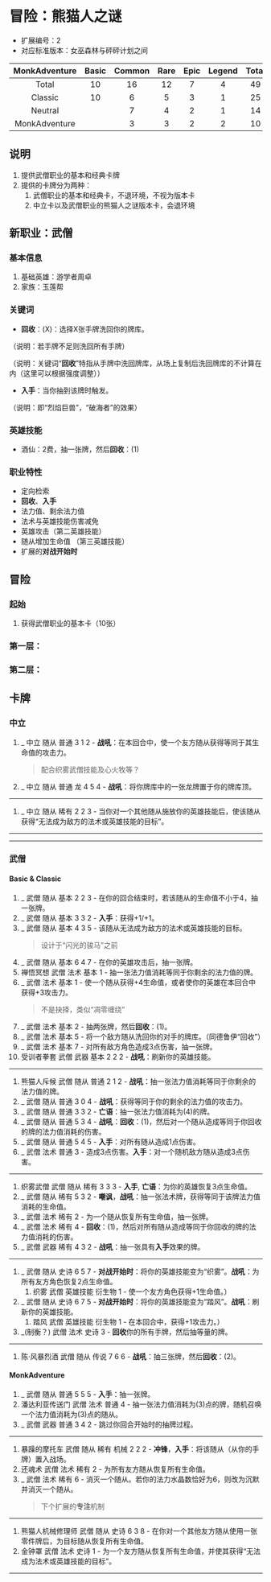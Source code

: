 # 冒险：熊猫人之谜

* 扩展编号：2
* 对应标准版本：女巫森林与砰砰计划之间

|MonkAdventure|Basic  |Common |Rare   |Epic   |Legend |Total  |
|:-----------:|:-----:|:-----:|:-----:|:-----:|:-----:|:-----:|
|Total        |10     |16     |12     |7      |4      |49     |
|Classic      |10     |6      |5      |3      |1      |25     |
|Neutral      |       |7      |4      |2      |1      |14     |
|MonkAdventure|       |3      |3      |2      |2      |10     |

## 说明

1. 提供武僧职业的基本和经典卡牌
2. 提供的卡牌分为两种：
    1. 武僧职业的基本和经典卡，不退环境，不视为版本卡
    2. 中立卡以及武僧职业的熊猫人之谜版本卡，会退环境

## 新职业：武僧

### 基本信息

1. 基础英雄：游学者周卓
2. 家族：玉莲帮

### 关键词

- **回收**：(X)：选择X张手牌洗回你的牌库。

（说明：若手牌不足则洗回所有手牌）

（说明：关键词“**回收**”特指从手牌中洗回牌库，从场上复制后洗回牌库的不计算在内（这里可以根据强度调整））

- **入手**：当你抽到该牌时触发。

（说明：即“烈焰巨兽”，“破海者”的效果）

### 英雄技能

- 酒仙：2费，抽一张牌，然后**回收**：(1)

### 职业特性

- 定向检索
- **回收**、**入手**
- 法力值、剩余法力值
- 法术与英雄技能伤害减免
- 英雄攻击（第二英雄技能）
- 随从增加生命值 （第三英雄技能）
- 扩展的**对战开始时**

## 冒险

### 起始

1. 获得武僧职业的基本卡（10张）

### 第一层：

### 第二层：

## 卡牌

### 中立

1. _ 中立 随从 普通 3 1 2 - **战吼**：在本回合中，使一个友方随从获得等同于其生命值的攻击力。
    > 配合织雾武僧技能及心火牧等？
1. _ 中立 随从 普通 龙 4 5 4 - **战吼**：将你牌库中的一张龙牌置于你的牌库顶。

------

1. _ 中立 随从 稀有 2 2 3 - 当你对一个其他随从施放你的英雄技能后，使该随从获得“无法成为敌方的法术或英雄技能的目标”。

------

------

### 武僧

#### Basic & Classic

1. _ 武僧 随从 基本 2 2 3 - 在你的回合结束时，若该随从的生命值不小于4，抽一张牌。
1. _ 武僧 随从 基本 3 3 2 - **入手**：获得+1/+1。
1. _ 武僧 随从 基本 4 3 5 - 该随从无法成为敌方的法术或英雄技能的目标。
    > 设计于“闪光的骏马”之前
1. _ 武僧 随从 基本 6 4 7 - 在你的英雄攻击后，抽一张牌。
1. 禅悟冥想 武僧 法术 基本 1 - 抽一张法力值消耗等同于你剩余的法力值的牌。
1. _ 武僧 法术 基本 1 - 使一个随从获得+4生命值，或者使你的英雄在本回合中获得+3攻击力。
    > 不是抉择，类似“凋零缠绕”
1. _ 武僧 法术 基本 2 - 抽两张牌，然后**回收**：(1)。
1. _ 武僧 法术 基本 5 - 将一个敌方随从洗回你的对手的牌库。（同德鲁伊“回收”）
1. _ 武僧 法术 基本 7 - 对所有敌方角色造成3点伤害，抽一张牌。
1. 受训者拳套 武僧 武器 基本 2 2 2 - **战吼**：刷新你的英雄技能。

------

1. 熊猫人斥候 武僧 随从 普通 2 1 2 - **战吼**：抽一张法力值消耗等同于你剩余的法力值的牌。
1. _ 武僧 随从 普通 3 0 4 - **战吼**：获得等同于你的剩余的法力值的攻击力。
1. _ 武僧 随从 普通 3 3 2 - **亡语**：抽一张法力值消耗为(4)的牌。
1. _ 武僧 随从 普通 5 3 4 - **战吼**：**回收**：(1)，然后对一个随从造成等同于你回收的牌的法力值消耗的伤害。
1. _ 武僧 随从 普通 5 4 5 - **入手**：对所有随从造成1点伤害。
1. _ 武僧 法术 普通 3 - 造成3点伤害。**入手**：对一个随机敌方随从造成3点伤害。

------

1. 织雾武僧 武僧 随从 稀有 3 3 3 - **入手**, **亡语**：为你的英雄恢复3点生命值。
1. _ 武僧 随从 稀有 5 3 2 - **嘲讽**，**战吼**：抽一张法术牌，获得等同于该牌法力值消耗的生命值。
1. _ 武僧 法术 稀有 2 - 为一个随从恢复所有生命值，抽一张牌。
1. _ 武僧 法术 稀有 4 - **回收**：(1)，然后对所有随从造成等同于你回收的牌的法力值消耗的伤害。
1. _ 武僧 武器 稀有 4 3 2 - **战吼**：抽一张具有**入手**效果的牌。

------

1. _ 武僧 随从 史诗 6 5 7 - **对战开始时**：将你的英雄技能变为“织雾”。**战吼**：为所有友方角色恢复2点生命值。
    1. 织雾 武僧 英雄技能 衍生物 1 - 使一个友方角色获得+1生命值。）
1. _ 武僧 随从 史诗 6 7 5 - **对战开始时**：将你的英雄技能变为“踏风”。**战吼**：刷新你的英雄技能。
    1. 踏风 武僧 英雄技能 衍生物 1 - 在本回合中，获得+1攻击力。）
1. _(制衡？) 武僧 法术 史诗 3 - **回收**你的所有手牌，然后抽等量的牌。

------

1. 陈·风暴烈酒 武僧 随从 传说 7 6 6 - **战吼**：抽三张牌，然后**回收**：(2)。

#### MonkAdventure

1. _ 武僧 随从 普通 5 5 5 - **入手**：抽一张牌。
1. 潘达利亚传送门 武僧 法术 普通 4 - 抽一张法力值消耗为(3)点的牌，随机召唤一个法力值消耗为(3)点的随从。
1. _ 武僧 武器 普通 3 4 2 - 跳过你回合开始时的抽牌过程。

------

1. 暴躁的摩托车 武僧 随从 稀有 机械 2 2 2 - **冲锋**，**入手**：将该随从（从你的手牌）置入战场。
1. 还魂术 武僧 法术 稀有 2 - 为所有友方随从恢复所有生命值。
1. _ 武僧 法术 稀有 6 - 消灭一个随从。若你的法力水晶数恰好为6，则改为沉默并消灭一个随从。
    > 下个扩展的**专注**机制

------

1. 熊猫人机械修理师 武僧 随从 史诗 6 3 8 - 在你对一个其他友方随从使用一张零件牌后，为目标随从恢复所有生命值。
1. 金钟罩 武僧 法术 史诗 1 - 为一个友方随从恢复所有生命值，并使其获得“无法成为法术或英雄技能的目标”。

------
